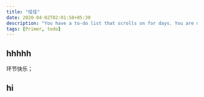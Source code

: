 ```yaml
---
title: "佳佳"
date: 2020-04-02T02:01:58+05:30
description: "You have a to-do list that scrolls on for days. You are managing multiple projects, getting lots of email and messages on different messaging systems, managing finances and personal health habits and so much more."
tags: [Primer, todo]
---
```


## hhhhh
环节快乐；
## hi